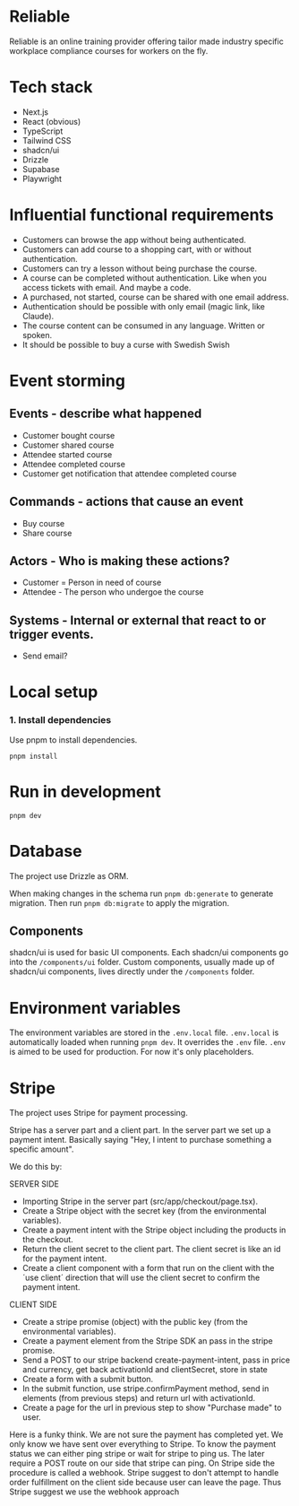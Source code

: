 # Reliable

Reliable is an online training provider offering tailor made industry specific workplace compliance courses for workers on the fly.

# Tech stack

- Next.js
- React (obvious)
- TypeScript
- Tailwind CSS
- shadcn/ui
- Drizzle
- Supabase
- Playwright

# Influential functional requirements

- Customers can browse the app without being authenticated.
- Customers can add course to a shopping cart, with or without authentication.
- Customers can try a lesson without being purchase the course.
- A course can be completed without authentication. Like when you access tickets with email. And maybe a code.
- A purchased, not started, course can be shared with one email address.
- Authentication should be possible with only email (magic link, like Claude).
- The course content can be consumed in any language. Written or spoken.
- It should be possible to buy a curse with Swedish Swish

# Event storming

## Events - describe what happened

- Customer bought course
- Customer shared course
- Attendee started course
- Attendee completed course
- Customer get notification that attendee completed course

## Commands - actions that cause an event

- Buy course
- Share course

## Actors - Who is making these actions?

- Customer = Person in need of course
- Attendee - The person who undergoe the course

## Systems - Internal or external that react to or trigger events.

- Send email?

# Local setup

### 1. Install dependencies

Use pnpm to install dependencies.

```
pnpm install
```

# Run in development

```
pnpm dev
```

# Database

The project use Drizzle as ORM.

When making changes in the schema run `pnpm db:generate` to generate migration. Then run `pnpm db:migrate` to apply the migration.

## Components

shadcn/ui is used for basic UI components. Each shadcn/ui components go into the `/components/ui` folder.
Custom components, usually made up of shadcn/ui components, lives directly under the `/components` folder.

# Environment variables

The environment variables are stored in the `.env.local` file. `.env.local` is automatically loaded when running `pnpm dev`. It overrides the `.env` file. `.env` is aimed to be used for production. For now it's only placeholders.

# Stripe

The project uses Stripe for payment processing.

Stripe has a server part and a client part.
In the server part we set up a payment intent. Basically saying "Hey, I intent to purchase something a specific amount".

We do this by:

SERVER SIDE

- Importing Stripe in the server part (src/app/checkout/page.tsx).
- Create a Stripe object with the secret key (from the environmental variables).
- Create a payment intent with the Stripe object including the products in the checkout.
- Return the client secret to the client part. The client secret is like an id for the payment intent.
- Create a client component with a form that run on the client with the ´use client´ direction that will use the client secret to confirm the payment intent.

CLIENT SIDE

- Create a stripe promise (object) with the public key (from the environmental variables).
- Create a payment element from the Stripe SDK an pass in the stripe promise.
- Send a POST to our stripe backend create-payment-intent, pass in price and currency, get back activationId and clientSecret, store in state
- Create a form with a submit button.
- In the submit function, use stripe.confirmPayment method, send in elements (from previous steps) and return url with activationId.
- Create a page for the url in previous step to show "Purchase made" to user.

Here is a funky think. We are not sure the payment has completed yet. We only know we have sent over everything to Stripe. To know the payment
status we can either ping stripe or wait for stripe to ping us. The later require a POST route on our side that stripe can ping. On Stripe side the procedure is called a webhook.
Stripe suggest to don't attempt to handle order fulfillment on the client side because user can leave the page. Thus Stripe suggest we use the webhook approach
